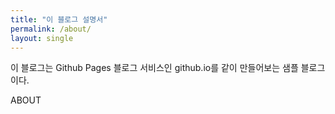 ```yaml
---
title: "이 블로그 설명서"
permalink: /about/
layout: single
---
```



이 블로그는 Github Pages 블로그 서비스인 github.io를 같이 만들어보는 샘플 블로그이다.

ABOUT